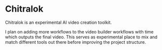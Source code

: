 # Chitralok
Chitralok is an experimental AI video creation toolkit. 

I plan on adding more workflows to the video builder workflows with time which outputs the final video. This serves as experimental place to mix and match different tools out there before improving the project structure.